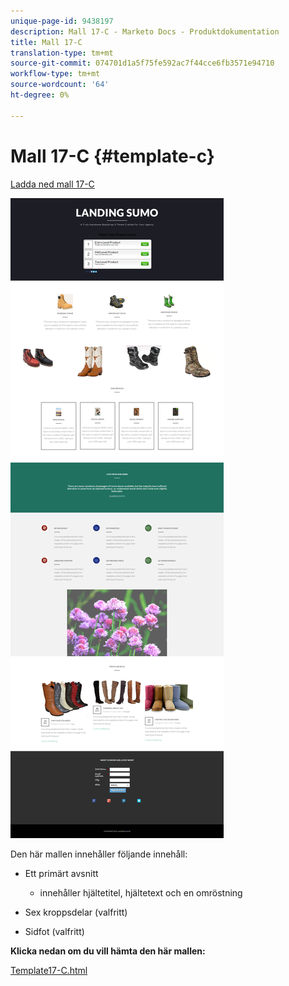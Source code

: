 ```yaml
---
unique-page-id: 9438197
description: Mall 17-C - Marketo Docs - Produktdokumentation
title: Mall 17-C
translation-type: tm+mt
source-git-commit: 074701d1a5f75fe592ac7f44cce6fb3571e94710
workflow-type: tm+mt
source-wordcount: '64'
ht-degree: 0%

---
```



# Mall 17-C {#template-c}

[Ladda ned mall 17-C](https://docs.marketo.com/download/attachments/9438197/template-17c.html?version=1&amp;modificationdate=1439843025000&amp;api=v2)

![](assets/image2015-8-17-17-3a6-3a47.png)

Den här mallen innehåller följande innehåll:

* Ett primärt avsnitt

   * innehåller hjältetitel, hjältetext och en omröstning

* Sex kroppsdelar (valfritt)
* Sidfot (valfritt)

**Klicka nedan om du vill hämta den här mallen:**

[Template17-C.html](https://docs.marketo.com/download/attachments/9438197/template-17c.html?version=1&amp;modificationdate=1439843025000&amp;api=v2)
